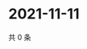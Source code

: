 # 2021-11-11

共 0 条

<!-- BEGIN WEIBO -->
<!-- 最后更新时间 Thu Nov 11 2021 03:11:38 GMT+0800 (China Standard Time) -->

<!-- END WEIBO -->
